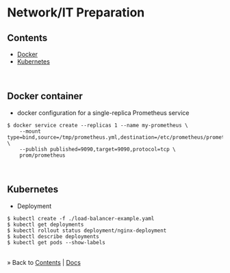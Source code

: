 # Network/IT Preparation


## Contents

* [Docker](#docker)
* [Kubernetes](#kubernetes)

<br/><a name="docker"></a>
## Docker container

* docker configuration for a single-replica Prometheus service
```
$ docker service create --replicas 1 --name my-prometheus \
    --mount type=bind,source=/tmp/prometheus.yml,destination=/etc/prometheus/prometheus.yml \
    --publish published=9090,target=9090,protocol=tcp \
    prom/prometheus
```


<br/><a name="kubernetes"></a>
## Kubernetes

* Deployment
```
$ kubectl create -f ./load-balancer-example.yaml
$ kubectl get deployments
$ kubectl rollout status deployment/nginx-deployment
$ kubectl describe deployments
$ kubectl get pods --show-labels
```


<div><br/>
&raquo; Back to <a href="#contents">Contents</a> | <a href="../docs/README.md">Docs</a>
</div>
